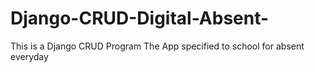 # Django-CRUD-Digital-Absent-
This is a Django CRUD Program
The App specified to school for absent everyday
